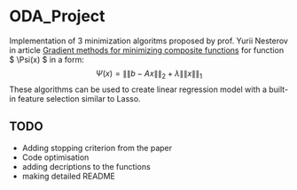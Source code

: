 # ODA_Project

Implementation of 3 minimization algoritms proposed by prof. Yurii Nesterov in article [Gradient methods for minimizing composite functions](https://link.springer.com/article/10.1007/s10107-012-0629-5) for function $  \Psi(x) $ in a form:
$$ \Psi(x)=\|\|b-Ax\|\|_2 +\lambda\|\|x\|\|_1 $$
These algorithms can be used to create linear regression model with a built-in feature selection similar to Lasso.


## TODO
- Adding stopping criterion from the paper
- Code optimisation
- adding decriptions to the functions
- making detailed README
